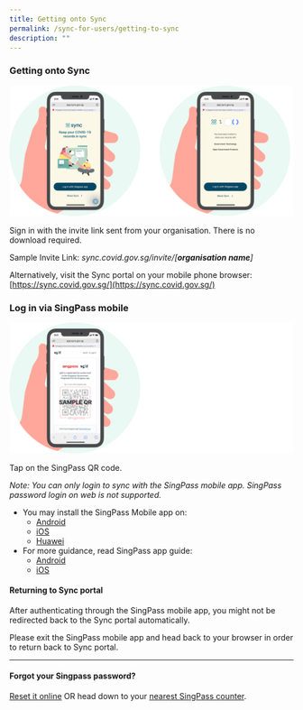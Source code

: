 ```yaml
---
title: Getting onto Sync
permalink: /sync-for-users/getting-to-sync
description: ""
---
```

### **Getting onto Sync**
![](/images/Combined.svg)

Sign in with the invite link sent from your organisation. There is no download required.

Sample Invite Link:
*sync.covid.gov.sg/invite/[**organisation name**]*

Alternatively, visit the Sync portal on your mobile phone browser: 
[https://sync.covid.gov.sg/](https://sync.covid.gov.sg/)

### **Log in via SingPass mobile**
![](/images/QR.png)

Tap on the SingPass QR code.

*Note: You can only login to sync with the SingPass mobile app. SingPass password login on web is not supported.*

* You may install the SingPass Mobile app on: 
	* [Android](https://play.google.com/store/apps/details?id=sg.ndi.sp&hl=en-GB) 
	* [iOS](https://itunes.apple.com/us/app/singpass-mobile/id1340660807)
	* [Huawei](https://appgallery.huawei.com/#/app/C104129719)
* For more guidance, read SingPass app guide:
	* [Android ](https://www.singpass.gov.sg/singpass/resources/pdf/Singpass_App_Android_Guide.pdf)
	* [iOS ](https://www.singpass.gov.sg/singpass/resources/pdf/Singpass_App_iOS_Guide.pdf)

#### **Returning to Sync portal**
After authenticating through the SingPass mobile app, you might not be redirected back to the Sync portal automatically.

Please exit the SingPass mobile app and head back to your browser in order to return back to Sync portal.


___

#### **Forgot your Singpass password?**
[Reset it online](https://www.singpass.gov.sg/home/ui/login) OR head down to your [nearest SingPass counter](https://www.singpass.gov.sg/singpass/common/counter).